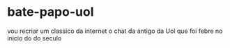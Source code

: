 # bate-papo-uol
vou recriar um classico da internet o chat da antigo da Uol que foi febre no inicio do do seculo
